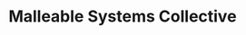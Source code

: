 ---
codehost: https://github.com/malleable-systems
logohandle: malleablesystems
sort: malleable
title: Malleable Systems Collective
twitter: https://x.com/malleablesys
website: https://malleable.systems/
---